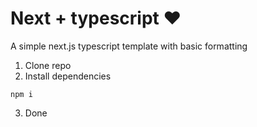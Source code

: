 # Next + typescript ❤️
A simple next.js typescript template with basic formatting
1. Clone repo
2. Install dependencies
```
npm i
```
3. Done
